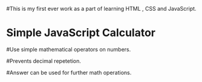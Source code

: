 #This is my first ever work as a part of learning HTML , CSS and JavaScript.

# Simple JavaScript Calculator

#Use simple mathematical operators on numbers.

#Prevents decimal repetetion.

#Answer can be used for further math operations.


